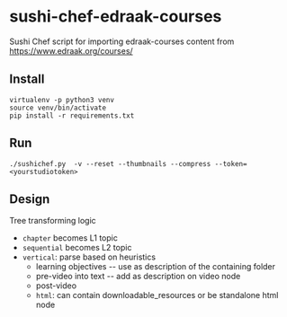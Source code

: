 # sushi-chef-edraak-courses
Sushi Chef script for importing edraak-courses content from https://www.edraak.org/courses/


## Install

    virtualenv -p python3 venv
    source venv/bin/activate
    pip install -r requirements.txt


## Run

    ./sushichef.py  -v --reset --thumbnails --compress --token=<yourstudiotoken>




## Design

Tree transforming logic

  - `chapter` becomes L1 topic
  - `sequential` becomes L2 topic
  - `vertical`: parse based on heuristics
    - learning objectives -- use as description of the containing folder
    - pre-video into text -- add as description on video node
    - post-video 
    - `html`: can contain downloadable_resources or be standalone html node

